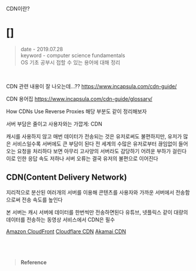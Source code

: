 

CDN이란?

# [] 

> date - 2019.07.28  
> keyword - computer science fundamentals  
> OS 기초 공부시 접할 수 있는 용어에 대해 정리 

<br>






CDN 관련 내용이 잘 나오는데...??
https://www.incapsula.com/cdn-guide/

CDN 용어집
https://www.incapsula.com/cdn-guide/glossary/



How CDNs Use Reverse Proxies
해당 부분도 같이 정리해보자





서버 부담은 줄이고 사용자와는 가깝게: CDN

캐시를 사용하지 않고 매번 데이터가 전송되는 것은 유저로써도 불편하지만, 유저가 많은 서비스일수록 서버에도 큰 부담이 된다
전 세계의 수많은 유저로부터 끊임없이 들어오는 요청을 처리하다 보면 아무리 고사양의 서버라도 감당하기 어려운 부하가 걸린다
이로 인한 응답 속도 저하나 서버 오류는 결국 유저의 불편으로 이어진다

## CDN(Content Delivery Network)
지리적으로 분산된 여러개의 서버를 이용해 콘텐츠를 사용자와 가까운 서버에서 전송함으로써 전송 속도를 높인다

본 서버는 캐시 서버에 데이터를 한번씩만 전송하면된다
유튜브, 넷플릭스 같이 대량의 데이터를 전송하는 동영상 서비스에서 CDN은 필수



[Amazon CloudFront](https://aws.amazon.com/ko/cloudfront/)
[Cloudflare CDN](https://www.cloudflare.com/ko-kr/cdn/)
[Akamai CDN](https://www.akamai.com/ko/solutions/content-delivery-network)





<br><br>

> #### Reference
> 
